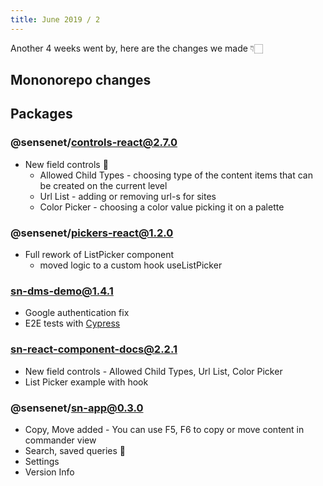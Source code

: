 ```yaml
---
title: June 2019 / 2
---
```


Another 4 weeks went by, here are the changes we made 👇🏻

## Mononorepo changes

  
## Packages

### @sensenet/controls-react@2.7.0
- New field controls 🌟
  - Allowed Child Types - choosing type of the content items that can be created on the current level
  - Url List - adding or removing url-s for sites
  - Color Picker - choosing a color value picking it on a palette

### @sensenet/pickers-react@1.2.0
- Full rework of ListPicker component
  - moved logic to a custom hook useListPicker

### sn-dms-demo@1.4.1

- Google authentication fix
- E2E tests with [Cypress](https://www.cypress.io/)

### sn-react-component-docs@2.2.1

- New field controls - Allowed Child Types, Url List, Color Picker
- List Picker example with hook

### @sensenet/sn-app@0.3.0

- Copy, Move added - You can use F5, F6 to copy or move content in commander view
- Search, saved queries 🔎
- Settings
- Version Info
